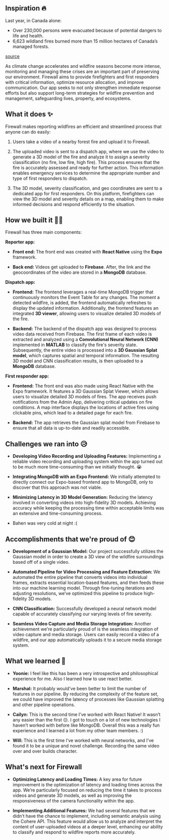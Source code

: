 ## Inspiration 🔥
Last year, in Canada alone:
* Over 230,000 persons were evacuated because of potential dangers to life and health.
* 6,623 wildland fires burned more than 15 million hectares of Canada’s managed forests.

[source](https://natural-resources.canada.ca/our-natural-resources/forests/wildland-fires-insects-disturbances/forest-fires/13143)

As climate change accelerates and wildfire seasons become more intense, monitoring and managing these crises are an important part of preserving our environment. Firewall aims to provide firefighters and first responders with critical information, optimize resource allocation, and improve communication. Our app seeks to not only strengthen immediate response efforts but also support long-term strategies for wildfire prevention and management, safeguarding lives, property, and ecosystems.

## What it does ✨
Firewall makes reporting wildfires an efficient and streamlined process that anyone can do easily:

1. Users take a video of a nearby forest fire and upload it to Firewall.

2. The uploaded video is sent to a dispatch app, where we use the video to generate a 3D model of the fire and analyze it to assign a severity classification (no fire, low fire, high fire). This process ensures that the fire is accurately assessed and ready for further action. This information enables emergency services to determine the appropriate number and type of first responders to dispatch.

3. The 3D model, severity classification, and geo coordinates are sent to a dedicated app for first responders. On this platform, firefighters can view the 3D model and severity details on a map, enabling them to make informed decisions and respond efficiently to the situation.  

## How we built it 👨‍💻
Firewall has three main components:

**Reporter app:** 
* **Front end:** The front end was created with **React Native** using the **Expo** framework.

* **Back end:** Videos get uploaded to **Firebase**. After, the link and the geocoordinates of the video are stored in a **MongoDB** database. 

**Dispatch app:** 
* **Frontend:** The frontend leverages a real-time MongoDB trigger that continuously monitors the Event Table for any changes. The moment a detected wildfire, is added, the frontend automatically refreshes to display the updated information. Additionally, the frontend features an integrated **3D viewer**, allowing users to visualize detailed 3D models of the fire.

* **Backend:** The backend of the dispatch app was designed to process video data received from Firebase. The first frame of each video is extracted and analyzed using a **Convolutional Neural Network (CNN)** implemented in **MATLAB** to classify the fire's severity state. Subsequently, the entire video is processed into a **3D Gaussian Splat model**, which captures spatial and temporal information. The resulting 3D model and CNN classification results, is then uploaded to a **MongoDB** database.

**First responder app:** 
* **Frontend:** The front end was also made using React Native with the Expo framework. It features a 3D Gaussian Splat Viewer, which allows users to visualize detailed 3D models of fires. The app receives push notifications from the Admin App, delivering critical updates on fire conditions. A map interface displays the locations of active fires using clickable pins, which lead to a detailed page for each fire.

* **Backend:**  The app retrieves the Gaussian splat model from Firebase to ensure that all data is up-to-date and readily accessible.

## Challenges we ran into 😥
* **Developing Video Recording and Uploading Features:** Implementing a reliable video recording and uploading system within the app turned out to be much more time-consuming than we initially thought. 😭

* **Integrating MongoDB with an Expo Frontend:** We initially attempted to directly connect our Expo-based frontend app to MongoDB, only to discover that this approach was not viable. 

* **Minimizing Latency in 3D Model Generation:** Reducing the latency involved in converting videos into high-fidelity 3D models. Achieving accuracy while keeping the processing time within acceptable limits was an extensive and time-consuming process.

* Bahen was very cold at night :(

## Accomplishments that we're proud of 😊
* **Development of a Gaussian Model:** Our project successfully utilizes the Gaussian model in order to create a 3D view of the wildfire surroundings based off of a single video. 

* **Automated Pipeline for Video Processing and Feature Extraction:** We automated the entire pipeline that converts videos into individual frames, extracts essential location-based features, and then feeds these into our machine learning model. Through fine-tuning iterations and adjusting resolutions, we’ve optimized this pipeline to produce high-fidelity 3D models.

* **CNN Classification:** Successfully developed a neural network model capable of accurately classifying our varying levels of fire severity.

* **Seamless Video Capture and Media Storage Integration:** Another achievement we're particularly proud of is the seamless integration of video capture and media storage. Users can easily record a video of a wildfire, and our app automatically uploads it to a secure media storage system.

## What we learned 🌱
* **Yoonie:** I feel like this has been a very introspective and philosophical experience for me. Also I learned how to use react better. 

* **Marshal:** It probably would've been better to limit the number of features in our pipeline. By reducing the complexity of the feature set, we could have improved the latency of processes like Gaussian splatting and other pipeline operations.

* **Cailyn:** This is the second time I’ve worked with React Native! It wasn’t any easier than the first 😔. I got to touch on a lot of new technologies I haven’t worked with before like MongoDB. Overall this was a really fun experience and I learned a lot from my other team members. :)

* **Will:** This is the first time I’ve worked with neural networks, and I’ve found it to be a unique and novel challenge. Recording the same video over and over builds character.

## What's next for Firewall 
* **Optimizing Latency and Loading Times:** A key area for future improvement is the optimization of latency and loading times across the app. We’re particularly focused on reducing the time it takes to process videos and generate 3D models, as well as improving the responsiveness of the camera functionality within the app. 

* **Implementing Additional Features:** We had several features that we didn’t have the chance to implement, including semantic analysis using the Cohere API. This feature would allow us to analyze and interpret the content of user-uploaded videos at a deeper level, enhancing our ability to classify and respond to wildfire reports more accurately.
